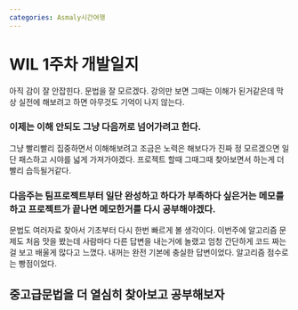 ```yaml
---
categories: Asmaly시간여행
---
```

# WIL 1주차 개발일지

아직 감이 잘 안잡힌다.
문법을 잘 모르겠다. 강의만 보면 그때는 이해가 된거같은데
막상 실전에 해보려고 하면 아무것도 기억이 나지 않는다.
### 이제는 이해 안되도 그냥 다음꺼로 넘어가려고 한다.
그냥 빨리빨리 집중하면서 이해해보려고 조금은 노력은 해보다가
진짜 정 모르겠으면 일단 패스하고 시야를 넓게 가져가야겠다.
프로젝트 할때 그때그때 찾아보면서 하는게 더 빨리 습득될거같다.
### 다음주는 팀프로젝트부터 일단 완성하고 하다가 부족하다 싶은거는 메모를하고 프로젝트가 끝나면 메모한거를 다시 공부해야겠다.
문법도 여러자료 찾아서 기초부터 다시 한번 빠르게 볼 생각이다.
이번주에 알고리즘 문제도 처음 맛을 봤는데 사람마다 다른 답변을 내는거에 놀랬고
엄청 간단하게 코드 짜는걸 보고 배울게 많다고 느꼈다. 
내꺼는 완전 기본에 충실한 답변이었다. 알고리즘 점수로는 빵점이었다.
## 중고급문법을 더 열심히 찾아보고 공부해보자 